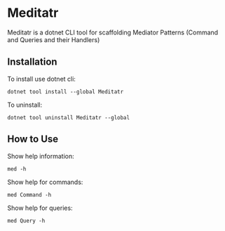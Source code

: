 # Meditatr

Meditatr is a dotnet CLI tool for scaffolding Mediator Patterns (Command and Queries and their Handlers)

## Installation

To install use dotnet cli:

```
dotnet tool install --global Meditatr
```

To uninstall:

```
dotnet tool uninstall Meditatr --global
```

## How to Use

Show help information:

```
med -h
```

Show help for commands:

```
med Command -h
```

Show help for queries:

```
med Query -h
```
